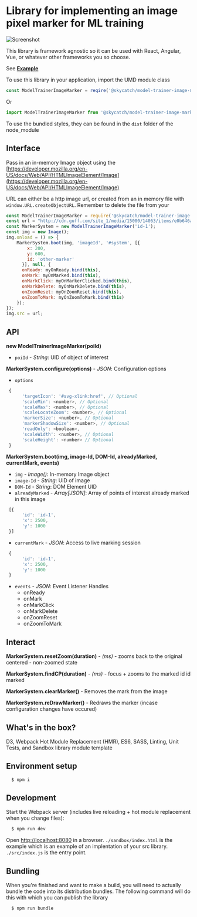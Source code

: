 # Library for implementing an image pixel marker for ML training
 
![Screenshot](https://user-images.githubusercontent.com/4627728/40520767-bcdc1432-5f7c-11e8-8ed1-d38f4231aec7.png)

This library is framework agnostic so it can be used with React, Angular, Vue, or whatever other frameworks you so choose.

See **[Example](https://skycatch.github.io/model-trainer-image-marker/sandbox)**

To use this library in your application, import the UMD module class

```javascript
const ModelTrainerImageMarker = reqire('@skycatch/model-trainer-image-marker');
```

Or 

```javascript
import ModelTrainerImageMarker from '@skycatch/model-trainer-image-marker';
```

To use the bundled styles, they can be found in the  `dist` folder of the node_module


## Interface

Pass in an in-memory Image object using the [https://developer.mozilla.org/en-US/docs/Web/API/HTMLImageElement/Image](https://developer.mozilla.org/en-US/docs/Web/API/HTMLImageElement/Image)

URL can either be a http image url, or created from an in memory file with `window.URL.createObjectURL`.  Remember to delete the file from your 


```javascript
const ModelTrainerImageMarker = require('@skycatch/model-trainer-image-marker');
const url = "http://cdn.guff.com/site_1/media/15000/14063/items/e0b646a74ca8055620294f11.jpg";
const MarkerSystem = new ModelTrainerImageMarker('id-1');
const img = new Image();
img.onload = () => {
    MarkerSystem.boot(img, 'imageId', '#system', [{
        x: 200,
        y: 600,
        id: 'other-marker'
      }], null, {
      onReady: myOnReady.bind(this),
      onMark: myOnMarked.bind(this),
      onMarkClick: myOnMarkerClicked.bind(this),
      onMarkDelete: myOnMarkDelete.bind(this),
      onZoomReset: myOnZoomReset.bind(this),
      onZoomToMark: myOnZoomToMark.bind(this)
    });
});
img.src = url;
```


## API 

**new ModelTrainerImageMarker(poiId)**

* `poiId` - _String_: UID of object of interest

**MarkerSystem.configure(options)** - _JSON_: Configuration options

* `options`

```javascript
 {
      'targetIcon': '#svg-xlink:href', // Optional
      'scaleMin': <number>, // Optional
      'scaleMax': <number>, // Optional
      'scaleLocateZoom': <number>, // Optional
      'markerSize': <number>, // Optional
      'markerShadowSize': <number>, // Optional
      'readOnly': <boolean>,
      'scaleWidth': <number>, // Optional
      'scaleHeight': <number> // Optional
 }
```


**MarkerSystem.boot(img, image-Id, DOM-Id, alreadyMarked, currentMark, events)**

* `img` - _Image()_: In-memory Image object
* `image-Id` - _String_: UID of image
* `DOM-Id` - _String_: DOM Element UID
* `alreadyMarked` - _Array[JSON]_: Array of points of interest already marked in this image

```javascript
 [{
      'id': 'id-1',
      'x': 2500,
      'y': 1000
 }]
```
* `currentMark` - _JSON_: Access to live marking session

```javascript
 {
      'id': 'id-1',
      'x': 2500,
      'y': 1000
 }
```
- `events` - _JSON_: Event Listener Handles
  - onReady
  - onMark
  - onMarkClick
  - onMarkDelete
  - onZoomReset
  - onZoomToMark

## Interact

**MarkerSystem.resetZoom(duration)** - _(ms)_ - zooms back to the original centered - non-zoomed state

**MarkerSystem.findCP(duration)** - _(ms)_ - focus + zooms to the marked id id marked

**MarkerSystem.clearMarker()** - Removes the mark from the image

**MarkerSystem.reDrawMarker()** - Redraws the marker (incase configuration changes have occured)



## What's in the box?

D3, Webpack Hot Module Replacement (HMR), ES6, SASS, Linting, Unit Tests, and Sandbox library module template

## Environment setup 

```sh
  $ npm i
```

## Development

Start the Webpack server (includes live reloading + hot module replacement when you change files):

```sh
  $ npm run dev
```

Open [http://localhost:8080](http://localhost:8080) in a browser.  `./sandbox/index.html` is the example which is an example of an implentation of your src library.
`./src/index.js` is the entry point.

## Bundling 

When you're finished and want to make a build, you will need to actually bundle the code into its distribution bundles.  The following command will do this with which you can publish the library

```sh
  $ npm run bundle
```

